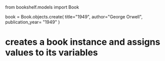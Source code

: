 from bookshelf.models import Book

book = Book.objects.create(
    title="1949",
    author="George Orwell",
    publication_year= "1949"
)
# creates a book instance and assigns values to its variables